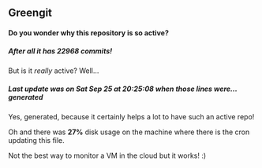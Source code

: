 ## Greengit

#### Do you wonder why this repository is so active?

##### After all it has 22968 commits!

But is it *really* active? Well...

##### Last update was on Sat Sep 25 at 20:25:08 when those lines were... generated

Yes, generated, because it certainly helps a lot to have such an active repo!

Oh and there was **27%** disk usage on the machine
where there is the cron updating this file.

Not the best way to monitor a VM in the cloud but it works! :)
